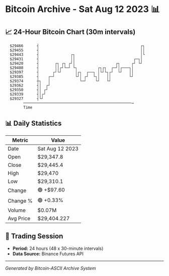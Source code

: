 # Bitcoin Archive - Sat Aug 12 2023 📊

## 📈 24-Hour Bitcoin Chart (30m intervals)

```
  $29466      ┤                                             ┌┐ 
  $29455      ┤                                             ││ 
  $29443      ┤              ┌┐                             │└ 
  $29431      ┤              ││                          ┌─┐│  
  $29420      ┤       ┌┐ ┌┐ ┌┘│                  ┌┐     ┌┘ └┘  
  $29408      ┤       ││┌┘└─┘ └┐         ┌┐┌┐  ┌─┘│┌───┐│      
  $29397      ┤      ┌┘└┘      │┌┐  ┌──┐ │└┘└┐┌┘  └┘   ││      
  $29385      ┤    ┌─┘         └┘│ ┌┘  └┐│   ││        └┘      
  $29374      ┼┐   │             └─┘    └┘   └┘                
  $29362      ┤│  ┌┘                                           
  $29350      ┤│ ┌┘                                            
  $29339      ┤│┌┘                                             
  $29327      ┤└┘                                              
        ────────────────────────────────────────────────→
        Time
```

## 📊 Daily Statistics

| Metric | Value |
|--------|-------|
| Date | Sat Aug 12 2023 |
| Open | $29,347.8 |
| Close | $29,445.4 |
| High | $29,470 |
| Low | $29,310.1 |
| Change | 🟢 +$97.60 |
| Change % | 🟢 +0.33% |
| Volume | $0.07M |
| Avg Price | $29,404.227 |

## 📅 Trading Session

- **Period:** 24 hours (48 x 30-minute intervals)
- **Data Source:** Binance Futures API

---
*Generated by Bitcoin-ASCII Archive System*
